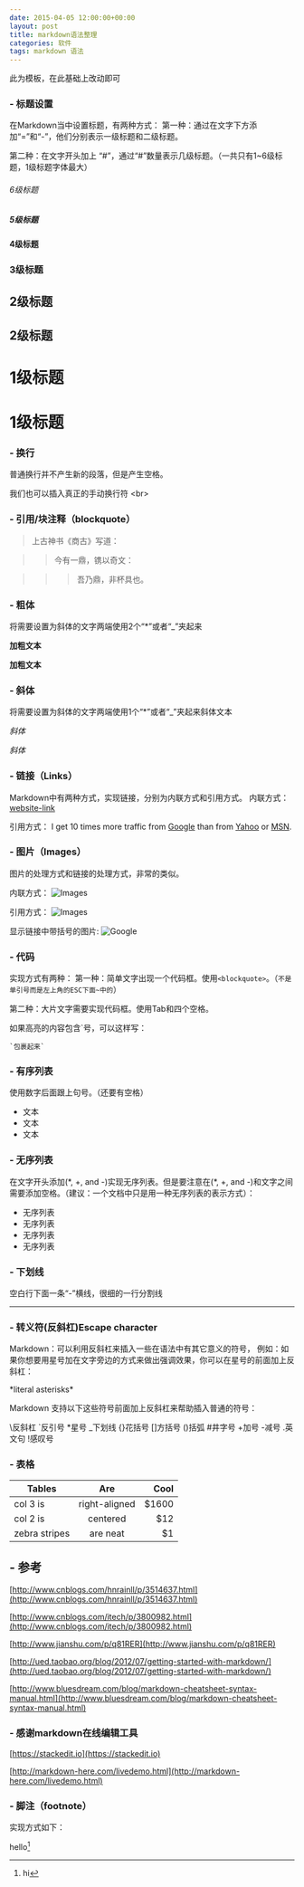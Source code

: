 ```yaml
---
date: 2015-04-05 12:00:00+00:00
layout: post
title: markdown语法整理
categories: 软件
tags: markdown 语法
---
```


此为模板，在此基础上改动即可


###  - **标题设置**

在Markdown当中设置标题，有两种方式：
第一种：通过在文字下方添加“=”和“-”，他们分别表示一级标题和二级标题。

第二种：在文字开头加上 “#”，通过“#”数量表示几级标题。（一共只有1~6级标题，1级标题字体最大）


######  6级标题

#####  5级标题

####  4级标题

###  3级标题

##  2级标题

2级标题
---
 
#  1级标题

1级标题
===
 
###  - **换行**

普通换行并不产生新的段落，但是产生空格。

我们也可以插入真正的手动换行符 \<br>

 
###  - **引用/块注释（blockquote）**
 

>上古神书《商古》写道：

 >>今有一鼎，镌以奇文：
 
 >>>吾乃鼎，非杯具也。

###  - **粗体**

将需要设置为斜体的文字两端使用2个“*”或者“_”夹起来

 **加粗文本**
 
 __加粗文本__
 
###  - **斜体**

将需要设置为斜体的文字两端使用1个“*”或者“_”夹起来斜体文本

*斜体*

_斜体_

###  - **链接（Links）**

Markdown中有两种方式，实现链接，分别为内联方式和引用方式。
内联方式：
[website-link](http:www.baidu.com  "optional title")

引用方式：
I get 10 times more traffic from [Google][1] than from [Yahoo][2] or [MSN][3].  

[1]: http://google.com/        "Google" 

[2]: http://search.yahoo.com/  "Yahoo Search" 

[3]: http://search.msn.com/    "MSN Search"


###  - **图片（Images）**

图片的处理方式和链接的处理方式，非常的类似。

内联方式：
![Images](/path/to/img.jpg "optional title")

引用方式：
![Images](http:www.baidu.com/1.jpg  "optional title")

显示链接中带括号的图片:
![][1]

[1]: http://latex.codecogs.com/gif.latex?\prod%20\(n_{i}\)+1
 

###  - **代码**

实现方式有两种：
第一种：简单文字出现一个代码框。使用`<blockquote>`。（`不是单引号而是左上角的ESC下面~中的`）

第二种：大片文字需要实现代码框。使用Tab和四个空格。

如果高亮的内容包含\`号，可以这样写：

`` `包裹起来` ``
  
###   - **有序列表**

使用数字后面跟上句号。（还要有空格）

 - 文本
 - 文本
 - 文本
 
###   - **无序列表**

在文字开头添加(\*, +, and -)实现无序列表。但是要注意在(*, +, and -)和文字之间需要添加空格。（建议：一个文档中只是用一种无序列表的表示方式）：

 - 无序列表 
 - 无序列表 
 - 无序列表 
 - 无序列表 
 

###  - **下划线**
空白行下面一条“-”横线，很细的一行分割线

---------------

###  - **转义符(反斜杠)Escape character**

Markdown：可以利用反斜杠来插入一些在语法中有其它意义的符号，
例如：如果你想要用星号加在文字旁边的方式来做出强调效果，你可以在星号的前面加上反斜杠：

\*literal asterisks\*

Markdown 支持以下这些符号前面加上反斜杠来帮助插入普通的符号：

\反斜杠  `反引号  *星号  _下划线  {}花括号  []方括号  ()括弧  #井字号  +加号  -减号  .英文句 !感叹号  


### - **表格**

| Tables        | Are           | Cool  |
| ------------- |:-------------:| -----:|
| col 3 is      | right-aligned | $1600 |
| col 2 is      | centered      |   $12 |
| zebra stripes | are neat      |    $1 |   

 
## - **参考**
[http://www.cnblogs.com/hnrainll/p/3514637.html](http://www.cnblogs.com/hnrainll/p/3514637.html)

[http://www.cnblogs.com/itech/p/3800982.html](http://www.cnblogs.com/itech/p/3800982.html)

[http://www.jianshu.com/p/q81RER](http://www.jianshu.com/p/q81RER)

[http://ued.taobao.org/blog/2012/07/getting-started-with-markdown/](http://ued.taobao.org/blog/2012/07/getting-started-with-markdown/)

[http://www.bluesdream.com/blog/markdown-cheatsheet-syntax-manual.html](http://www.bluesdream.com/blog/markdown-cheatsheet-syntax-manual.html)

### - **感谢markdown在线编辑工具**

[https://stackedit.io](https://stackedit.io)

[http://markdown-here.com/livedemo.html](http://markdown-here.com/livedemo.html)

   <script>
window.tctipConfig = {
        staticPrefix:   "http://static.tctip.com",
        buttonImageId:  7,
        buttonTip:  "zanzhu",
        list:{
            alipay: {qrimg: "https://raw.githubusercontent.com/flyingyouth/Jekyll-Light/gh-pages/img/ali.png"},
            weixin:{qrimg: "https://raw.githubusercontent.com/flyingyouth/Jekyll-Light/gh-pages/img/wx.png"},
        }
};
</script>
<script src="http://static.tctip.com/js/tctip.min.js"></script>
   
###  - **脚注（footnote）**

实现方式如下：

hello[^hello] 

[^hello]: hi